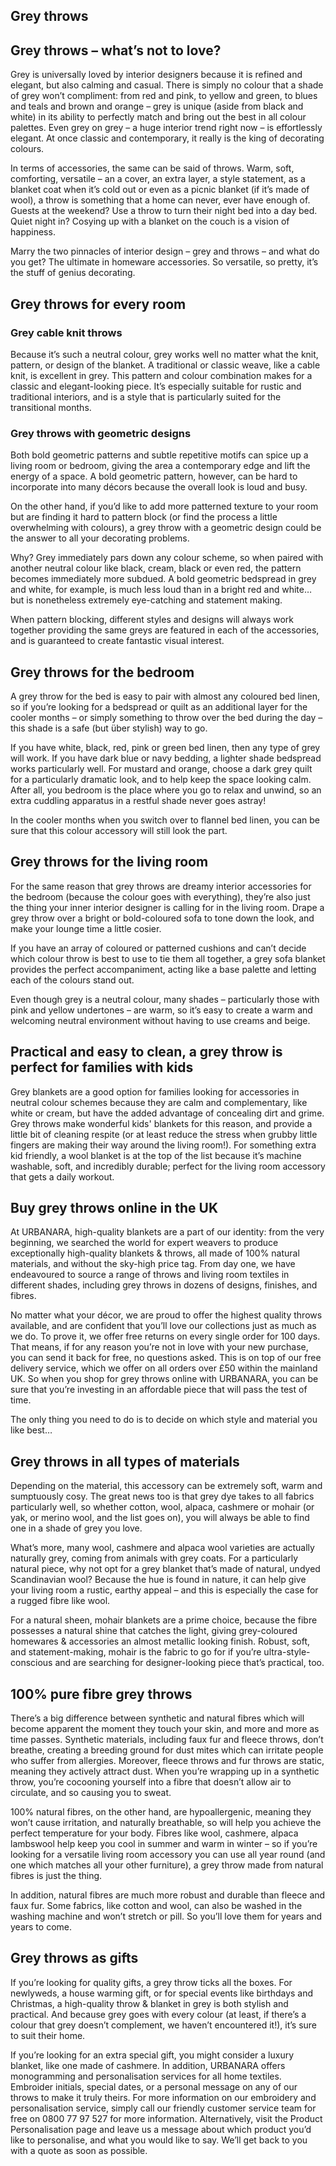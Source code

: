 Grey throws
-----------

Grey throws – what’s not to love?
---------------------------------

Grey is universally loved by interior designers because it is refined and elegant, but also calming and casual. There is simply no colour that a shade of grey won’t compliment: from red and pink, to yellow and green, to blues and teals and brown and orange – grey is unique (aside from black and white) in its ability to perfectly match and bring out the best in all colour palettes. Even grey on grey – a huge interior trend right now – is effortlessly elegant. At once classic and contemporary, it really is the king of decorating colours.

In terms of accessories, the same can be said of throws. Warm, soft, comforting, versatile – an a cover, an extra layer, a style statement, as a blanket coat when it’s cold out or even as a picnic blanket (if it’s made of wool), a throw is something that a home can never, ever have enough of. Guests at the weekend? Use a throw to turn their night bed into a day bed. Quiet night in? Cosying up with a blanket on the couch is a vision of happiness.

Marry the two pinnacles of interior design – grey and throws – and what do you get? The ultimate in homeware accessories. So versatile, so pretty, it’s the stuff of genius decorating.

Grey throws for every room
--------------------------

### Grey cable knit throws

Because it’s such a neutral colour, grey works well no matter what the knit, pattern, or design of the blanket. A traditional or classic weave, like a cable knit, is excellent in grey. This pattern and colour combination makes for a classic and elegant-looking piece. It’s especially suitable for rustic and traditional interiors, and is a style that is particularly suited for the transitional months.

### Grey throws with geometric designs

Both bold geometric patterns and subtle repetitive motifs can spice up a living room or bedroom, giving the area a contemporary edge and lift the energy of a space. A bold geometric pattern, however, can be hard to incorporate into many décors because the overall look is loud and busy.

On the other hand, if you’d like to add more patterned texture to your room but are finding it hard to pattern block (or find the process a little overwhelming with colours), a grey throw with a geometric design could be the answer to all your decorating problems.

Why? Grey immediately pars down any colour scheme, so when paired with another neutral colour like black, cream, black or even red, the pattern becomes immediately more subdued. A bold geometric bedspread in grey and white, for example, is much less loud than in a bright red and white… but is nonetheless extremely eye-catching and statement making.

When pattern blocking, different styles and designs will always work together providing the same greys are featured in each of the accessories, and is guaranteed to create fantastic visual interest.

Grey throws for the bedroom
---------------------------

A grey throw for the bed is easy to pair with almost any coloured bed linen, so if you’re looking for a bedspread or quilt as an additional layer for the cooler months – or simply something to throw over the bed during the day – this shade is a safe (but über stylish) way to go.

If you have white, black, red, pink or green bed linen, then any type of grey will work. If you have dark blue or navy bedding, a lighter shade bedspread works particularly well. For mustard and orange, choose a dark grey quilt for a particularly dramatic look, and to help keep the space looking calm. After all, you bedroom is the place where you go to relax and unwind, so an extra cuddling apparatus in a restful shade never goes astray!

In the cooler months when you switch over to flannel bed linen, you can be sure that this colour accessory will still look the part.

Grey throws for the living room
-------------------------------

For the same reason that grey throws are dreamy interior accessories for the bedroom (because the colour goes with everything), they’re also just the thing your inner interior designer is calling for in the living room. Drape a grey throw over a bright or bold-coloured sofa to tone down the look, and make your lounge time a little cosier.

If you have an array of coloured or patterned cushions and can’t decide which colour throw is best to use to tie them all together, a grey sofa blanket provides the perfect accompaniment, acting like a base palette and letting each of the colours stand out.

Even though grey is a neutral colour, many shades – particularly those with pink and yellow undertones – are warm, so it’s easy to create a warm and welcoming neutral environment without having to use creams and beige.

Practical and easy to clean, a grey throw is perfect for families with kids
---------------------------------------------------------------------------

Grey blankets are a good option for families looking for accessories in neutral colour schemes because they are calm and complementary, like white or cream, but have the added advantage of concealing dirt and grime. Grey throws make wonderful kids' blankets for this reason, and provide a little bit of cleaning respite (or at least reduce the stress when grubby little fingers are making their way around the living room!). For something extra kid friendly, a wool blanket is at the top of the list because it’s machine washable, soft, and incredibly durable; perfect for the living room accessory that gets a daily workout.

Buy grey throws online in the UK
--------------------------------

At URBANARA, high-quality blankets are a part of our identity: from the very beginning, we searched the world for expert weavers to produce exceptionally high-quality blankets & throws, all made of 100% natural materials, and without the sky-high price tag. From day one, we have endeavoured to source a range of throws and living room textiles in different shades, including grey throws in dozens of designs, finishes, and fibres.

No matter what your décor, we are proud to offer the highest quality throws available, and are confident that you’ll love our collections just as much as we do. To prove it, we offer free returns on every single order for 100 days. That means, if for any reason you’re not in love with your new purchase, you can send it back for free, no questions asked. This is on top of our free delivery service, which we offer on all orders over £50 within the mainland UK. So when you shop for grey throws online with URBANARA, you can be sure that you’re investing in an affordable piece that will pass the test of time.

The only thing you need to do is to decide on which style and material you like best…

Grey throws in all types of materials
-------------------------------------

Depending on the material, this accessory can be extremely soft, warm and sumptuously cosy. The great news too is that grey dye takes to all fabrics particularly well, so whether cotton, wool, alpaca, cashmere or mohair (or yak, or merino wool, and the list goes on), you will always be able to find one in a shade of grey you love.

What’s more, many wool, cashmere and alpaca wool varieties are actually naturally grey, coming from animals with grey coats. For a particularly natural piece, why not opt for a grey blanket that’s made of natural, undyed Scandinavian wool? Because the hue is found in nature, it can help give your living room a rustic, earthy appeal – and this is especially the case for a rugged fibre like wool.

For a natural sheen, mohair blankets are a prime choice, because the fibre possesses a natural shine that catches the light, giving grey-coloured homewares & accessories an almost metallic looking finish. Robust, soft, and statement-making, mohair is the fabric to go for if you’re ultra-style-conscious and are searching for designer-looking piece that’s practical, too.

100% pure fibre grey throws
---------------------------

There’s a big difference between synthetic and natural fibres which will become apparent the moment they touch your skin, and more and more as time passes. Synthetic materials, including faux fur and fleece throws, don’t breathe, creating a breeding ground for dust mites which can irritate people who suffer from allergies. Moreover, fleece throws and fur throws are static, meaning they actively attract dust. When you’re wrapping up in a synthetic throw, you’re cocooning yourself into a fibre that doesn’t allow air to circulate, and so causing you to sweat.

100% natural fibres, on the other hand, are hypoallergenic, meaning they won’t cause irritation, and naturally breathable, so will help you achieve the perfect temperature for your body. Fibres like wool, cashmere, alpaca lambswool help keep you cool in summer and warm in winter – so if you’re looking for a versatile living room accessory you can use all year round (and one which matches all your other furniture), a grey throw made from natural fibres is just the thing.

In addition, natural fibres are much more robust and durable than fleece and faux fur. Some fabrics, like cotton and wool, can also be washed in the washing machine and won’t stretch or pill. So you’ll love them for years and years to come.

Grey throws as gifts
--------------------

If you’re looking for quality gifts, a grey throw ticks all the boxes. For newlyweds, a house warming gift, or for special events like birthdays and Christmas, a high-quality throw & blanket in grey is both stylish and practical. And because grey goes with every colour (at least, if there’s a colour that grey doesn’t complement, we haven’t encountered it!), it’s sure to suit their home.

If you’re looking for an extra special gift, you might consider a luxury blanket, like one made of cashmere. In addition, URBANARA offers monogramming and personalisation services for all home textiles. Embroider initials, special dates, or a personal message on any of our throws to make it truly theirs. For more information on our embroidery and personalisation service, simply call our friendly customer service team for free on 0800 77 97 527 for more information. Alternatively, visit the Product Personalisation page and leave us a message about which product you’d like to personalise, and what you would like to say. We’ll get back to you with a quote as soon as possible.

 
